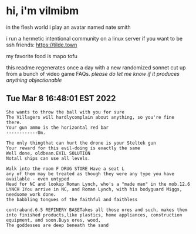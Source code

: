 # hi, i'm vilmibm

in the flesh world i play an avatar named nate smith

i run a hermetic intentional community on a linux server if you want to be ssh friends: https://tilde.town

my favorite food is mapo tofu

this readme regenerates once a day with a new randomized sonnet cut up from a bunch of video game FAQs.
_please do let me know if it produces anything objectionable_

## Tue Mar  8 16:48:01 EST 2022

    She wants to throw the ball with you for sure
    The Villagers will hardlycomplain about anything, so you're fine there.
    Your gun ammo is the horizontal red bar
    ------------Um.
    
    The only thingthat can hurt the drone is your Steltek gun
    Your reward for this evil-doing is exactly the same
    Well done, oldbean.EVIL SOLUTION
    Notall ships can use all levels.
    
    Walk into the room F DRUG STORE Have a seat L
    any of them may be treated as though they were any type you have available - even untyped
    Head for NC and lookup Roman Lynch, who's a "made man" in the mob.12.6 LYNCH 1You arrive in NC, and Roman Lynch, with his bodyguard Miggs, needsome work done.
    the babbling tongues of the faithful and faithless
    
    contraband.6.5 REFINERY BASETakes all those ores and such, makes them into finished products,like plastics, home appliances, construction equipment, and soon.Buys ores, wood,
    The goddesses are deep beneath the sand
